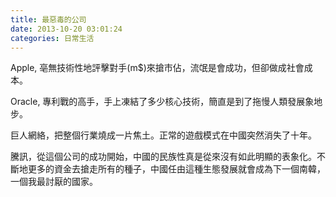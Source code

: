 ```yaml
---
title: 最惡毒的公司
date: 2013-10-20 03:01:24
categories: 日常生活
---
```


Apple, 亳無技術性地評擊對手(m$)來搶市佔，流氓是會成功，但卻做成社會成本。  
  
Oracle, 專利戰的高手，手上凍結了多少核心技術，簡直是到了拖慢人類發展象地步。  
  
巨人網絡，把整個行業燒成一片焦土。正常的遊戲模式在中國突然消失了十年。  
  
騰訊，從這個公司的成功開始，中國的民族性真是從來沒有如此明顯的表象化。不斷地更多的資金去搶走所有的種子，中國任由這種生態發展就會成為下一個南韓，一個我最討厭的國家。
